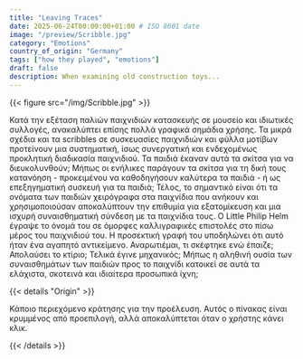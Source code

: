 ```yaml
---
title: "Leaving Traces"
date: 2025-06-24T00:00:00+01:00 # ISO 8601 date
image: "/preview/Scribble.jpg"
category: "Emotions"
country_of_origin: "Germany"
tags: ["how they played", "emotions"]
draft: false
description: When examining old construction toys...
---
```




{{< figure src="/img/Scribble.jpg"  >}}

Κατά την εξέταση παλιών παιχνιδιών κατασκευής σε μουσείο και ιδιωτικές συλλογές, ανακαλύπτει επίσης πολλά γραφικά σημάδια χρήσης. Τα μικρά σχέδια και τα scribbles σε συσκευασίες παιχνιδιών και φύλλα μοτίβων προτείνουν μια συστηματική, ίσως συνεργατική και ενδεχομένως προκλητική διαδικασία παιχνιδιού. Τα παιδιά έκαναν αυτά τα σκίτσα για να διευκολυνθούν; Μήπως οι ενήλικες παράγουν τα σκίτσα για τη δική τους κατανόηση - προκειμένου να καθοδηγήσουν καλύτερα τα παιδιά - ή ως επεξηγηματική συσκευή για τα παιδιά; Τέλος, το σημαντικό είναι ότι τα ονόματα των παιδιών χειρόγραφα στα παιχνίδια που ανήκουν και χρησιμοποιούσαν αποκαλύπτουν την επιθυμία για εξατομίκευση και μια ισχυρή συναισθηματική σύνδεση με τα παιχνίδια τους. Ο Little Philip Helm έγραψε το όνομά του σε όμορφες καλλιγραφικές επιστολές στο πίσω μέρος του παιχνιδιού του. Η προσεκτική γραφή του υποδηλώνει ότι αυτό ήταν ένα αγαπητό αντικείμενο. Αναρωτιέμαι, τι σκέφτηκε ενώ έπαιζε; Απολαύσει το κτίριο; Τελικά έγινε μηχανικός; Μήπως η αληθινή ουσία των συναισθημάτων των παιδιών προς το παιχνίδι κατοικεί σε αυτά τα ελάχιστα, σκοτεινά και ιδιαίτερα προσωπικά ίχνη;

{{< details "Origin" >}}

Κάποιο περιεχόμενο κράτησης για την προέλευση. Αυτός ο πίνακας είναι κρυμμένος από προεπιλογή, αλλά αποκαλύπτεται όταν ο χρήστης κάνει κλικ.

{{< /details >}}

